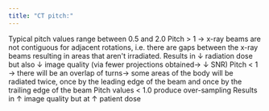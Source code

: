 ```yaml
---
title: "CT pitch:"
---
```

Typical pitch values range between 0.5 and 2.0
Pitch &gt; 1 &#8594; x-ray beams are not contiguous for adjacent rotations, i.e. there are gaps between the x-ray beams resulting in areas that aren't irradiated.
Results in &#8595; radiation dose but also &#8595; image quality (via fewer projections obtained&#8594; &#8595; SNR)
Pitch &lt; 1 &#8594; there will be an overlap of turns&#8594; some areas of the body will be radiated twice, once by the leading edge of the beam and once by the trailing edge of the beam
Pitch values &lt; 1.0 produce over-sampling
Results in &#8593; image quality but at &#8593; patient dose

